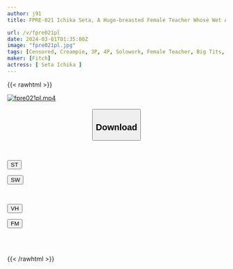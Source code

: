 ```yaml
---
author: j91
title: FPRE-021 Ichika Seta, A Huge-breasted Female Teacher Whose Wet And Transparent Body Gets Fucked Every Time There Is A Torrential Downpour

url: /v/fpre021pl
date: 2024-03-01T01:35:00Z
image: "fpre021pl.jpg"
tags: [Censored, Creampie, 3P, 4P, Solowork, Female Teacher, Big Tits, Tall	]
maker: [Fitch]
actress: [ Seta Ichika ]
---
```



{{< rawhtml >}}

<div class="video" data-videoid="jZpVwpeX2vSzRJP">
    <a href="javascript:;">
        <img src="/v/fpre021pl/fpre021pl.jpg" width="WIDTH" height="HEIGHT" alt="fpre021pl.mp4" loading="lazy">
    </a>
</div>

<script type="text/javascript" src="https://j91.asia/asset/on-demand-st.js"></script>

<br>
  <link rel="stylesheet" href="https://j91.asia/asset/bs5.css">
  
  <center>
  <button class="btn btn-primary" type="button" data-bs-toggle="collapse" data-bs-target=".multi-collapse" aria-expanded="false" aria-controls="multiCollapseExample1 multiCollapseExample2"><h2>Download</h2></button></center>
</p>
<div class="row">
  <div class="col">
    <div class="collapse multi-collapse" id="multiCollapseExample1">
      <div class="card card-body">
	      	      <br>
<div class="buttons">  
<p><a href="https://streamtape.to/v/jZpVwpeX2vSzRJP" target="_blank"><button class="btn-hover color-3"><i class="fa fa-download"></i> ST</button></a></p>
<p><a href="https://cdnwish.com/0qsikndibwsd" target="_blank"><button class="btn-hover color-2"><i class="fa fa-download"></i> SW</button></a></p></div>
    </div>
  </div>
</div>
  <div class="col">
    <div class="collapse multi-collapse" id="multiCollapseExample2">
      <div class="card card-body">
	      <br>
<div class="buttons">
<p><a href="javascript:;"><button class="btn-hover color-9"><i class="fa fa-download"></i> VH</button></a></p>
<p><a href="javascript:;"><button class="btn-hover color-8"><i class="fa fa-download"></i> FM</button></a></p></div>
<br><br>
      </div>
    </div>
  </div>
</div>

{{< /rawhtml >}}